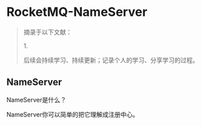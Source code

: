 # RocketMQ-NameServer

> 摘录于以下文献：
>
> 1.[]()
>
> 后续会持续学习、持续更新；记录个人的学习、分享学习的过程。

## NameServer

NameServer是什么？

NameServer你可以简单的把它理解成注册中心。

